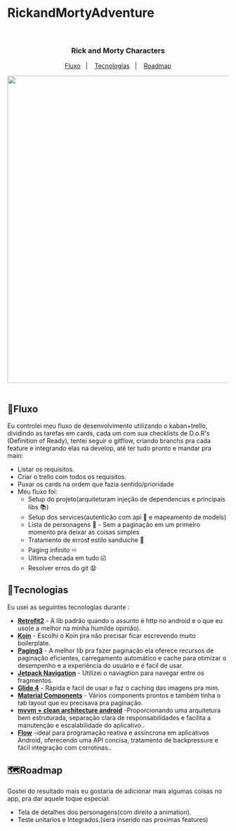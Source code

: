 # RickandMortyAdventure

<br />
<p align="center">
  <h3 align="center">Rick and Morty Characters</h3>
</p>
<p align="center">
  <a href="#fluxo">Fluxo</a>&nbsp;&nbsp;&nbsp;|&nbsp;&nbsp;&nbsp;
  <a href="#tecnologias">Tecnologias</a>&nbsp;&nbsp;&nbsp;|&nbsp;&nbsp;&nbsp;
  <a href="#%EF%B8%8Froadmap">Roadmap</a>
</p>

<div align="center">
<img src="https://github.com/alini159/RickandMortyAdventure/assets/44498505/b6eade51-1c84-464d-89a4-47d5d5af4061" width="700px" />
</div>

<br>

## 🌱Fluxo

Eu controlei meu fluxo de desenvolvimento utilizando o kaban+trello, dividindo as tarefas em cards, cada um com sua checklists de D.o.R's (Definition of Ready), tentei seguir o gitflow, criando branchs pra cada feature e integrando elas na develop, até ter tudo pronto e mandar pra main:

* Listar os requisitos.
* Criar o trello com todos os requisitos.
* Puxar os cards na ordem que fazia sentido/prioridade 
* Meu fluxo foi:
  * Setup do projeto(arquiteturam injeção de dependencias e principais libs 📚)
  * Setup dos services(autenticão com api 🔐 e mapeamento de models)
  * Lista de personagens 🦸 - Sem a paginação em um primeiro momento pra deixar as coisas simples
  * Tratamento de erros❗ estilo sanduiche 🥪
  * Paging infinito ♾️
  * Ultima checada em tudo ☑️
  * Resolver erros do git 😧
 
    
## 🚀Tecnologias
Eu usei as seguintes tecnologias durante :

* <b><a href="https://square.github.io/retrofit/">Retrofit2</a></b> - A lib padrão quando o assunto é http no android e o que eu uso(e a melhor na minha humilde opinião).
* <b><a href="https://insert-koin.io/docs/quickstart/android/">Koin</a></b> - Escolhi o Koin pra não precisar ficar escrevendo muito boilerplate.
* <b><a href= "https://developer.android.com/topic/libraries/architecture/paging/v3-overview?hl=pt-br">Paging3</a></b> - A melhor lib pra fazer paginação ela oferece recursos de paginação eficientes, carregamento automático e cache para otimizar o desempenho e a experiência do usuário e é facil de usar.
* <b><a href="https://developer.android.com/guide/navigation/navigation-getting-started">Jetpack Navigation</a></b> - Utilizei o naviagtion para navegar entre os fragmentos.
* <b><a href="https://github.com/bumptech/glide">Glide 4</a></b> - Rápida e facil de usar e faz o caching das imagens pra mim.
* <b><a href="https://material.io/develop/android">Material Components</a></b> - Vários components prontos e também tinha o tab layout que eu precisava pra paginação.
* <b><a href="https://medium.com/edersonmelo/clean-architecture-com-mvvm-em-aplica%C3%A7%C3%B5es-android-153eaeb1e37d">mvvm + clean architecture android</a></b> -Proporcionando uma arquitetura bem estruturada, separação clara de responsabilidades e facilita a manutenção e escalabilidade do aplicativo..
* <b><a href= "https://developer.android.com/kotlin/flow?hl=pt-br">Flow</a></b> -ideal para programação reativa e assíncrona em aplicativos Android, oferecendo uma API concisa, tratamento de backpressure e fácil integração com corrotinas..

## 🗺️Roadmap
Gostei do resultado mais eu gostaria de adicionar mais algumas coisas no app, pra dar aquele toque especial:

* Tela de detalhes dos personagens(com direito a animation).
* Teste unitarios e Integrados.(sera inserido nas proximas features)
